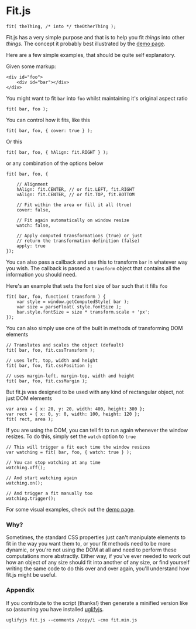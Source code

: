 # Fit.js

    fit( theThing, /* into */ theOtherThing );
    
Fit.js has a very simple purpose and that is to help you fit _things_ into other _things_. The concept it probably best illustrated by the [demo page](http://soulwire.github.io/fit.js/).

Here are a few simple examples, that should be quite self explanatory.

Given some markup:

    <div id="foo">
        <div id="bar"></div>
    </div>

You might want to fit `bar` into `foo` whilst maintaining it's original aspect ratio

    fit( bar, foo );
    
You can control how it fits, like this

    fit( bar, foo, { cover: true } );
    
Or this

    fit( bar, foo, { hAlign: fit.RIGHT } );
    
or any combination of the options below

    fit( bar, foo, {
        
        // Alignment
        hAlign: fit.CENTER, // or fit.LEFT, fit.RIGHT
        vAlign: fit.CENTER, // or fit.TOP, fit.BOTTOM
        
        // Fit within the area or fill it all (true)
        cover: false,

        // Fit again automatically on window resize
        watch: false,
        
        // Apply computed transformations (true) or just
        // return the transformation definition (false)
        apply: true
    });

You can also pass a callback and use this to transform `bar` in whatever way you wish. The callback is passed a `transform` object that contains all the information you should need.

Here's an example that sets the font size of `bar` such that it fills `foo`

    fit( bar, foo, function( transform ) {
        var style = window.getComputedStyle( bar );
        var size = parseFloat( style.fontSize );
        bar.style.fontSize = size * transform.scale + 'px';
    });

You can also simply use one of the built in methods of transforming DOM elements

    // Translates and scales the object (default)
    fit( bar, foo, fit.cssTransform );
    
    // uses left, top, width and height
    fit( bar, foo, fit.cssPosition );
    
    // uses margin-left, margin-top, width and height
    fit( bar, foo, fit.cssMargin );
    
But fit.js was designed to be used with any kind of rectangular object, not just DOM elements

    var area = { x: 20, y: 20, width: 400, height: 300 };
    var rect = { x: 0, y: 0, width: 100, height: 120 };
    fit( rect, area );
    
If you are using the DOM, you can tell fit to run again whenever the window resizes. To do this, simply set the `watch` option to `true`

    // This will trigger a fit each time the window resizes
    var watching = fit( bar, foo, { watch: true } );
    
    // You can stop watching at any time
    watching.off();
    
    // And start watching again
    watching.on();
    
    // And trigger a fit manually too
    watching.trigger();
    
For some visual examples, check out the [demo page](http://soulwire.github.io/fit.js/).

### Why?

Sometimes, the standard CSS properties just can't manipulate elements to fit in the way you want them to, or your fit methods need to be more dynamic, or you're not using the DOM at all and need to perform these computations more abstractly. Either way, if you've ever needed to work out how an object of any size should fit into another of any size, or find yourself writing the same code to do this over and over again, you'll understand how fit.js might be useful.

### Appendix
    
If you contribute to the script (thanks!) then generate a minified version like so (assuming you have installed [uglifyjs](http://lisperator.net/uglifyjs/).

    uglifyjs fit.js --comments /copy/i -cmo fit.min.js